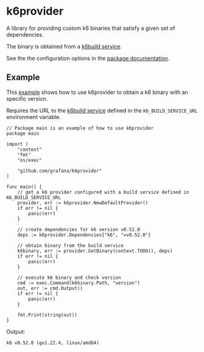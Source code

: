 # k6provider

A library for providing custom k6 binaries that satisfy a given set of dependencies.

The binary is obtained from a [k6build service](https://github.com/grafana/k6build).

See the the configuration options in the [package documentation](https://pkg.go.dev/github.com/grafana/k6provider).

## Example

This [example](examples/example.go) shows how to use k6provider to obtain a k6 binary with an specific version.

Requires the URL to the [k6build service](https://github.com/grafana/k6build) defined in the `K6_BUILD_SERVICE_URL` environment variable.

```golang
// Package main is an example of how to use k6provider
package main

import (
	"context"
	"fmt"
	"os/exec"

	"github.com/grafana/k6provider"
)

func main() {
	// get a k6 provider configured with a build service defined in K6_BUILD_SERVICE_URL
	provider, err := k6provider.NewDefaultProvider()
	if err != nil {
		panic(err)
	}

	// create dependencies for k6 version v0.52.0
	deps := k6provider.Dependencies{"k6", "=v0.52.0"}

	// obtain binary from the build service
	k6binary, err := provider.GetBinary(context.TODO(), deps)
	if err != nil {
		panic(err)
	}

	// execute k6 binary and check version
	cmd := exec.Command(k6binary.Path, "version")
	out, err := cmd.Output()
	if err != nil {
		panic(err)
	}

	fmt.Print(string(out))
}
```

Output:

```
k6 v0.52.0 (go1.22.4, linux/amd64)
```
